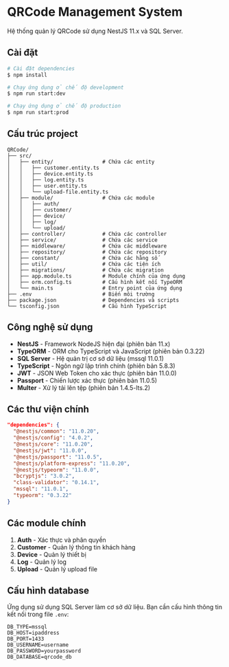 # QRCode Management System

Hệ thống quản lý QRCode sử dụng NestJS 11.x và SQL Server.

## Cài đặt

```bash
# Cài đặt dependencies
$ npm install

# Chạy ứng dụng ở chế độ development
$ npm run start:dev

# Chạy ứng dụng ở chế độ production
$ npm run start:prod
```

## Cấu trúc project

```
QRCode/
├── src/
│   ├── entity/                # Chứa các entity
│   │   ├── customer.entity.ts
│   │   ├── device.entity.ts
│   │   ├── log.entity.ts  
│   │   ├── user.entity.ts
│   │   └── upload-file.entity.ts
│   ├── module/                # Chứa các module
│   │   ├── auth/
│   │   ├── customer/
│   │   ├── device/ 
│   │   ├── log/
│   │   └── upload/
│   ├── controller/            # Chứa các controller
│   ├── service/               # Chứa các service
│   ├── middleware/            # Chứa các middleware
│   ├── repository/            # Chứa các repository
│   ├── constant/              # Chứa các hằng số
│   ├── util/                  # Chứa các tiện ích
│   ├── migrations/            # Chứa các migration
│   ├── app.module.ts          # Module chính của ứng dụng
│   ├── orm.config.ts          # Cấu hình kết nối TypeORM
│   └── main.ts                # Entry point của ứng dụng
├── .env                       # Biến môi trường
├── package.json               # Dependencies và scripts
└── tsconfig.json              # Cấu hình TypeScript
```

## Công nghệ sử dụng

- **NestJS** - Framework NodeJS hiện đại (phiên bản 11.x)
- **TypeORM** - ORM cho TypeScript và JavaScript (phiên bản 0.3.22)
- **SQL Server** - Hệ quản trị cơ sở dữ liệu (mssql 11.0.1)
- **TypeScript** - Ngôn ngữ lập trình chính (phiên bản 5.8.3)
- **JWT** - JSON Web Token cho xác thực (phiên bản 11.0.0)
- **Passport** - Chiến lược xác thực (phiên bản 11.0.5)
- **Multer** - Xử lý tải lên tệp (phiên bản 1.4.5-lts.2)

## Các thư viện chính

```json
"dependencies": {
  "@nestjs/common": "11.0.20",
  "@nestjs/config": "4.0.2",
  "@nestjs/core": "11.0.20",
  "@nestjs/jwt": "11.0.0",
  "@nestjs/passport": "11.0.5",
  "@nestjs/platform-express": "11.0.20",
  "@nestjs/typeorm": "11.0.0",
  "bcryptjs": "3.0.2",
  "class-validator": "0.14.1",
  "mssql": "11.0.1",
  "typeorm": "0.3.22"
}
```

## Các module chính

1. **Auth** - Xác thực và phân quyền
2. **Customer** - Quản lý thông tin khách hàng
3. **Device** - Quản lý thiết bị
4. **Log** - Quản lý log
5. **Upload** - Quản lý upload file

## Cấu hình database

Ứng dụng sử dụng SQL Server làm cơ sở dữ liệu. Bạn cần cấu hình thông tin kết nối trong file `.env`:

```
DB_TYPE=mssql
DB_HOST=ipaddress
DB_PORT=1433
DB_USERNAME=username
DB_PASSWORD=yourpassword
DB_DATABASE=qrcode_db
``` 